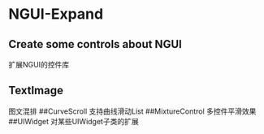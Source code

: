 # NGUI-Expand
## Create some controls about NGUI
扩展NGUI的控件库
## TextImage 
图文混排
##CurveScroll 
支持曲线滑动List
##MixtureControl 
多控件平滑效果
##UIWidget 
对某些UIWidget子类的扩展
